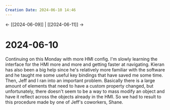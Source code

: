 ```yaml
---
Creation Date: 2024-06-10 14:46
---
```


<- [[2024-06-09]] | [[2024-06-11]]  ->

# 2024-06-10
Continuing on this Monday with more HMI config. I'm slowly learning the interface for the HMI more and more and getting faster at navigating. Kieran has also been a big help since he's relatively more familiar with the software and he taught me some useful key bindings that have saved me some time. Then, Jeff and I ran into an important problem. Basically there is a large amount of elements that need to have a custom property changed, but unfortunately, there doesn't seem to be a way to mass modify an object and have it reflect across the objects already in the HMI. So we had to result to this procedure made by one of Jeff's coworkers, Shane. 